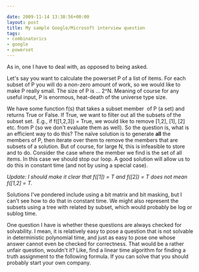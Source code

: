 ```yaml
---

date: 2009-11-14 13:38:56+00:00
layout: post
title: My sample Google/Microsoft interview question
tags:
- combinatorics
- google
- powerset
---
```


As in, one I have to deal with, as opposed to being asked.

Let's say you want to calculate the powerset P of a list of items. For each subset of P you will do a non-zero amount of work, so we would like to make P really small. The size of P is ... 2^N. Meaning of course for any useful input, P is enormous, heat-death of the universe type size.

We have some function f(s) that takes a subset member  of P (a set) and returns True or False. If True, we want to filter out all the subsets of the subset set.  E.g., if f([1,2,3]) = True, we would like to remove [1,2], [1], [2] etc. from P (so we don't evaluate them as well). So the question is, what is an efficient way to do this? The naïve solution is to generate **all** the members of P, then iterate over them to remove the members that are subsets of a solution. But of course, for large N, this is infeasible to store and to do. Consider the case where the member we find is the set of all items. In this case we should stop our loop. A good solution will allow us to do this in constant time (and not by using a special case).

_Update: I should make it clear that f([1]) = T and f([2]) = T does not mean f([1,2] = T._

Solutions I've pondered include using a bit matrix and bit masking, but I can't see how to do that in constant time. We might also represent the subsets using a tree with related by subset, which would probably be log or sublog time.

One question I have is whether these questions are always checked for solvability. I mean, it is relatively easy to pose a question that is not solvable in deterministic polynomial time, and just as easy to pose one whose answer cannot even be checked for correctness. That would be a rather unfair question, wouldn't it? Like, find a linear time algorithm for finding a truth assignment to the following formula. If you can solve that you should probably start your own company.
